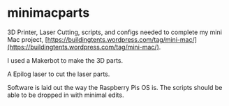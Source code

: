 # minimacparts
3D Printer, Laser Cutting, scripts, and configs needed to complete my mini Mac project, [https://buildingtents.wordpress.com/tag/mini-mac/](https://buildingtents.wordpress.com/tag/mini-mac/).

I used a Makerbot to make the 3D parts.

A Epilog laser to cut the laser parts.

Software is laid out the way the Raspberry Pis OS is. The scripts should be able to be dropped in with minimal edits.
